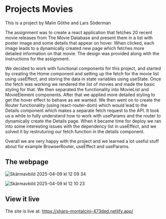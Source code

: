 # Projects Movies

This is a project by Malin Göthe and Lars Söderman

The assignment was to create a react application that fetches 20 recent movie releases from The Movie Database and present them in a list with poster image and some details that appear on hover. When clicked, each image leads to a dynamically created new page which fetches more detailed information on that movie. The design was provided along with the instructions for the assignment.

We decided to work with functional components for this project, and started by creating the Home component and setting up the fetch for the movie list using useEffect, and storing the data in state variables using useState. Once the fetch was working we rendered the list of movies and made the basic styling for that. We then separated the functionality into MovieList and MovieElement components. After that we applied more detailed styling to get the hover effect to behave as we wanted. We then went on to create the Router functionality (using react-router-dom) which would lead to the Details component which makes a separate fetch request to the API. It took us a while to fully understand how to work with useParams and the router to dynamically create the Details page. When it became time for deploy we ran into some interesting issues with the dependency list in useEffect, and we solved it by restruturing our fetch function in the details component.

Overall we are very happy with the project and we learned a lot useful stuff about for example BrowserRouter, useEffect and useParams.

## The webpage

![Skärmavbild 2025-04-09 kl  12 09 34](https://github.com/user-attachments/assets/bfacb509-1d75-4ac8-ae00-8917b74469f1)

![Skärmavbild 2025-04-09 kl  12 10 23](https://github.com/user-attachments/assets/7b1d58c8-c32a-4347-b562-45f2da7a5070)


## View it live

The site is live at: https://sharp-montalcini-473ded.netlify.app/
